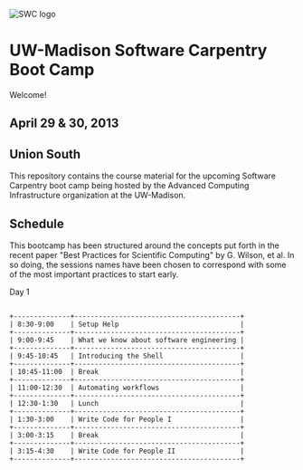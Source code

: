 ![SWC logo](http://software-carpentry.org/img/software-carpentry-banner.png)

UW-Madison Software Carpentry Boot Camp
=======================================
Welcome!

April 29 & 30, 2013
--------------------

Union South
--------------

This repository contains the course material for the upcoming Software
Carpentry boot camp being hosted by the Advanced Computing
Infrastructure organization at the UW-Madison.

Schedule
-----------

This bootcamp has been structured around the concepts put forth in the
recent paper "Best Practices for Scientific Computing" by G. Wilson,
et al. In so doing, the sessions names have been chosen to correspond
with some of the most important practices to start early.

Day 1
~~~~~~

+--------------+-----------------------------------------+
| 8:30-9:00    | Setup Help                              |
+--------------+-----------------------------------------+
| 9:00-9:45    | What we know about software engineering |
+--------------+-----------------------------------------+
| 9:45-10:45   | Introducing the Shell                   |
+--------------+-----------------------------------------+
| 10:45-11:00  | Break                                   |
+--------------+-----------------------------------------+
| 11:00-12:30  | Automating workflows                    |
+--------------+-----------------------------------------+
| 12:30-1:30   | Lunch                                   |
+--------------+-----------------------------------------+
| 1:30-3:00    | Write Code for People I                 |
+--------------+-----------------------------------------+
| 3:00-3:15    | Break                                   |
+--------------+-----------------------------------------+
| 3:15-4:30    | Write Code for People II                |
+--------------+-----------------------------------------+
